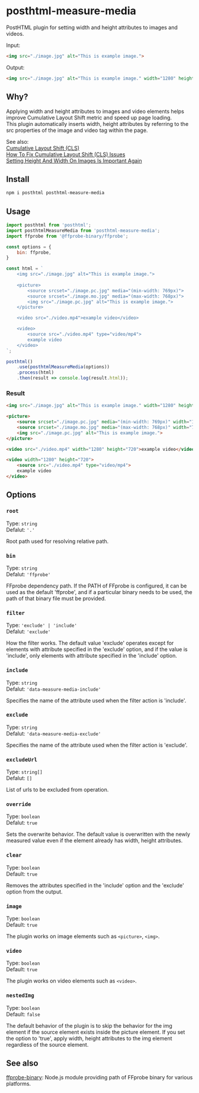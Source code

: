 # posthtml-measure-media

PostHTML plugin for setting width and height attributes to images and videos.

Input:
```html
<img src="./image.jpg" alt="This is example image.">
```

Output:
```html
<img src="./image.jpg" alt="This is example image." width="1280" height="720">
```

## Why?

Applying width and height attributes to images and video elements helps improve Cumulative Layout Shift metric and speed up page loading.   
This plugin automatically inserts width, height attributes by referring to the src properties of the image and video tag within the page.

See also:   
[Cumulative Layout Shift (CLS)](https://web.dev/cls/)   
[How To Fix Cumulative Layout Shift (CLS) Issues](https://www.smashingmagazine.com/2021/06/how-to-fix-cumulative-layout-shift-issues/)   
[Setting Height And Width On Images Is Important Again](https://www.smashingmagazine.com/2020/03/setting-height-width-images-important-again/)

## Install

```bash
npm i posthtml posthtml-measure-media
```

## Usage

```js
import posthtml from 'posthtml';
import posthtmlMeasureMedia from 'posthtml-measure-media';
import ffprobe from '@ffprobe-binary/ffprobe';

const options = {
    bin: ffprobe,
}

const html = `
    <img src="./image.jpg" alt="This is example image.">
    
    <picture>
        <source srcset="./image.pc.jpg" media="(min-width: 769px)">
        <source srcset="./image.mo.jpg" media="(max-width: 768px)">
        <img src="./image.pc.jpg" alt="This is example image.">
    </picture>

    <video src="./video.mp4">example video</video>

    <video>
        <source src="./video.mp4" type="video/mp4">
        example video
    </video>
`;

posthtml()
    .use(posthtmlMeasureMedia(options))
    .process(html)
    .then(result => console.log(result.html));
```

### Result
```html
<img src="./image.jpg" alt="This is example image." width="1280" height="720">

<picture>
    <source srcset="./image.pc.jpg" media="(min-width: 769px)" width="1280" height="720">
    <source srcset="./image.mo.jpg" media="(max-width: 768px)" width="720" height="600">
    <img src="./image.pc.jpg" alt="This is example image.">
</picture>

<video src="./video.mp4" width="1280" height="720">example video</video>

<video width="1280" height="720">
    <source src="./video.mp4" type="video/mp4">
    example video
</video>
```

## Options

### `root`
Type: `string`   
Defalut: `'.'`

Root path used for resolving relative path.

### `bin`
Type: `string`   
Defalut: `'ffprobe'`

FFprobe dependency path. If the PATH of FFprobe is configured, it can be used as the default 'ffprobe', and if a particular binary needs to be used, the path of that binary file must be provided.

### `filter`
Type: `'exclude' | 'include'`   
Defalut: `'exclude'`

How the filter works. The default value 'exclude' operates except for elements with attribute specified in the 'exclude' option, and if the value is 'include', only elements with attribute specified in the 'include' option.

### `include`
Type: `string`   
Defalut: `'data-measure-media-include'`

Specifies the name of the attribute used when the filter action is 'include'.

### `exclude`
Type: `string`   
Defalut: `'data-measure-media-exclude'`

Specifies the name of the attribute used when the filter action is 'exclude'.

### `excludeUrl`
Type: `string[]`   
Defalut: `[]`

List of urls to be excluded from operation.

### `override`
Type: `boolean`   
Defalut: `true`

Sets the overwrite behavior. The default value is overwritten with the newly measured value even if the element already has width, height attributes.

### `clear`
Type: `boolean`   
Default: `true`

Removes the attributes specified in the 'include' option and the 'exclude' option from the output.

### `image`
Type: `boolean`   
Default: `true`

The plugin works on image elements such as `<picture>`, `<img>`.

### `video`
Type: `boolean`   
Default: `true`

The plugin works on video elements such as `<video>`.

### `nestedImg`
Type: `boolean`   
Default: `false`

The default behavior of the plugin is to skip the behavior for the img element if the source element exists inside the picture element. If you set the option to 'true', apply width, height attributes to the img element regardless of the source element.

## See also

[ffprobe-binary](https://github.com/sanhoe/ffprobe-binary): Node.js module providing path of FFprobe binary for various platforms.
